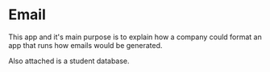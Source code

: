 # Email
This app and it's main purpose is to explain how a company could format an app that runs how emails would be generated. 


Also attached is a student database. 
